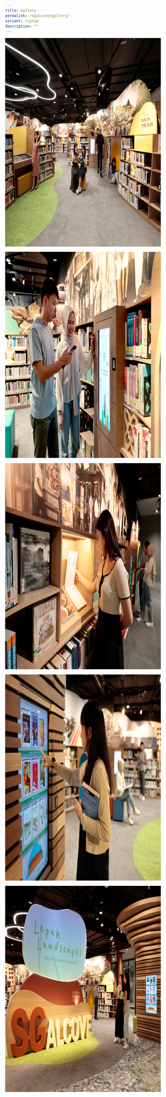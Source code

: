 ```yaml
---
title: Gallery
permalink: /sgalcove/gallery/
variant: tiptap
description: ""
---
```

<img srcset="/images/event-images/Lepak Landscapes/G3.jpg 400w, /images/event-images/Lepak Landscapes/G3.jpg 1000w" sizes="(max-width: 500px) 40vw, 100vw" height="675" width="1000" src="/images/event-images/Lepak Landscapes/G3.jpg" alt="A photo of SG alcove space in the Fun in the Sun section.">
<p>
<img srcset="/images/event-images/Lepak Landscapes/G4.jpg 400w, /images/event-images/Lepak Landscapes/G4.jpg 1000w" sizes="(max-width: 500px) 40vw, 100vw" height="667" width="1000" src="/images/event-images/Lepak Landscapes/G4.jpg" alt="A photo of SG alcove space at the interactive quiz kiosk.">
</p><p>
<img srcset="/images/event-images/Lepak Landscapes/G5.jpg 400w, /images/event-images/Lepak Landscapes/G5.jpg 1000w" sizes="(max-width: 500px) 40vw, 100vw" height="667" width="1000" src="/images/event-images/Lepak Landscapes/G5.jpg" alt="A photo of SG alcove space, a patron looking at one of the artefact presented at one of the section">
</p><p>
<img srcset="/images/event-images/Lepak Landscapes/G6.jpg 400w, /images/event-images/Lepak Landscapes/G6.jpg 1000w" sizes="(max-width: 500px) 40vw, 100vw" height="667" width="1000" src="/images/event-images/Lepak Landscapes/G6.jpg" alt="A photo of SG alcove space, a patron is trying out the book recommendation interactive kiosk">
</p><p>
<img srcset="/images/event-images/Lepak Landscapes/G7.jpg 400w, /images/event-images/Lepak Landscapes/G7.jpg 1000w" sizes="(max-width: 500px) 40vw, 100vw" height="667" width="1000" src="/images/event-images/Lepak Landscapes/G7.jpg" alt="A photo of SG alcove space"></p>